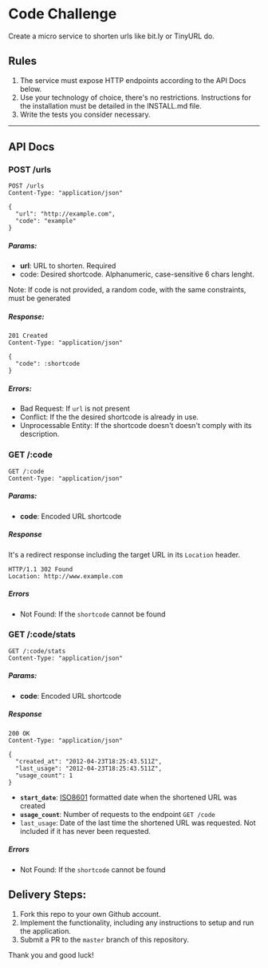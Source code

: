 # Code Challenge

Create a micro service to shorten urls like bit.ly or TinyURL do.

## Rules

1. The service must expose HTTP endpoints according to the API Docs below.
2. Use your technology of choice, there's no restrictions. Instructions for the installation must be detailed in the INSTALL.md file.
3. Write the tests you consider necessary.

-------------------------------------------------------------------------

## API Docs

### POST /urls

```
POST /urls
Content-Type: "application/json"

{
  "url": "http://example.com",
  "code": "example"
}
```

##### Params:

* **url**: URL to shorten. Required
* code: Desired shortcode. Alphanumeric, case-sensitive 6 chars lenght.

Note: If code is not provided, a random code, with the same constraints, must be generated

##### Response:

```
201 Created
Content-Type: "application/json"

{
  "code": :shortcode
}
```

##### Errors:

* Bad Request: If ```url``` is not present
* Conflict: If the the desired shortcode is already in use.
* Unprocessable Entity: If the shortcode doesn't doesn't comply with its description.


### GET /:code

```
GET /:code
Content-Type: "application/json"
```

##### Params:
* **code**:  Encoded URL shortcode

##### Response

It's a redirect response including the target URL in its `Location` header.

```
HTTP/1.1 302 Found
Location: http://www.example.com
```

##### Errors

* Not Found: If the `shortcode` cannot be found

### GET /:code/stats

```
GET /:code/stats
Content-Type: "application/json"
```

##### Params:
* **code**:  Encoded URL shortcode

##### Response

```
200 OK
Content-Type: "application/json"

{
  "created_at": "2012-04-23T18:25:43.511Z",
  "last_usage": "2012-04-23T18:25:43.511Z",
  "usage_count": 1
}
```

* **`start_date`**: [ISO8601](http://en.wikipedia.org/wiki/ISO_8601) formatted date when the shortened URL was created
* **`usage_count`**: Number of requests to the endpoint `GET /code`
* `last_usage`: Date of the last time the shortened URL was requested. Not included if it has never been requested.

##### Errors

* Not Found: If the `shortcode` cannot be found

## Delivery Steps: 

1. Fork this repo to your own Github account.
2. Implement the functionality, including any instructions to setup and run the application.
3. Submit a PR to the `master` branch of this repository.

Thank you and good luck!

